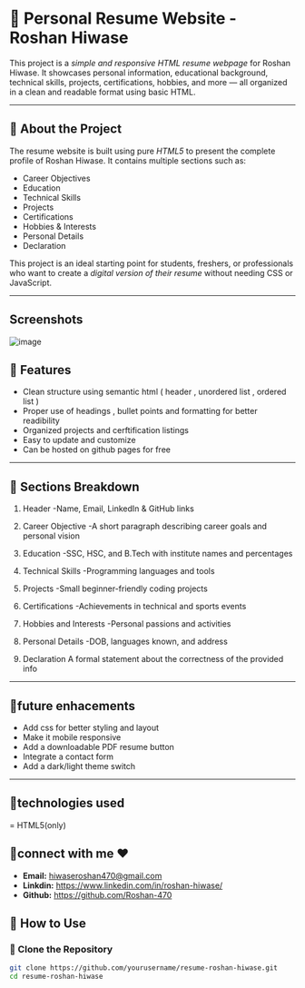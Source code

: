 # 💼 Personal Resume Website - Roshan Hiwase

This project is a *simple and responsive HTML resume webpage* for Roshan Hiwase. It showcases personal information, educational background, technical skills, projects, certifications, hobbies, and more — all organized in a clean and readable format using basic HTML.

---

## 📄 About the Project

The resume website is built using pure *HTML5* to present the complete profile of Roshan Hiwase. It contains multiple sections such as:

- Career Objectives
- Education
- Technical Skills
- Projects
- Certifications
- Hobbies & Interests
- Personal Details
- Declaration

This project is an ideal starting point for students, freshers, or professionals who want to create a *digital version of their resume* without needing CSS or JavaScript.

---

## Screenshots
![image]()

## 🚀 Features

-  Clean structure using semantic html ( header , unordered list , ordered list )
-  Proper use of headings , bullet points and formatting for better  readibility
-  Organized projects and cerftification listings
-  Easy to update and customize
-  Can be hosted on github pages for free

---
## 📝 Sections Breakdown

1. Header
   -Name, Email, LinkedIn & GitHub links

2. Career Objective
  -A short paragraph describing career goals and personal vision

3. Education
  -SSC, HSC, and B.Tech with institute names and percentages

4. Technical Skills
  -Programming languages and tools

5. Projects
  -Small beginner-friendly coding projects

6. Certifications
  -Achievements in technical and sports events

7. Hobbies and Interests
  -Personal passions and activities

8. Personal Details
 -DOB, languages known, and address

9. Declaration
A formal statement about the correctness of the provided info

---
## 📌future enhacements 
- Add css for  better styling and layout
- Make it mobile  responsive
- Add a downloadable PDF resume button
- Integrate a contact form
- Add a dark/light theme switch
---
## 📌technologies used
= HTML5(only) 

## 📌connect with me &hearts;
- <b>Email:</b> hiwaseroshan470@gmail.com
- <b>Linkdin:</b> https://www.linkedin.com/in/roshan-hiwase/
- <b>Github:</b> https://github.com/Roshan-470

## 🔧 How to Use

### 📁 Clone the Repository
```bash
git clone https://github.com/yourusername/resume-roshan-hiwase.git
cd resume-roshan-hiwase
